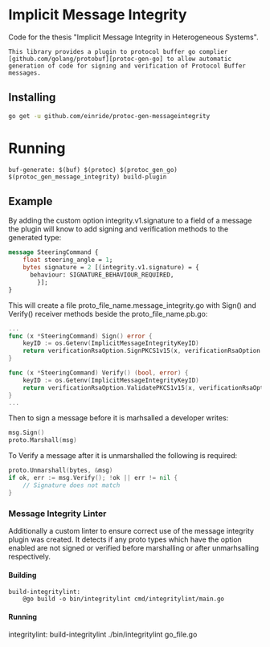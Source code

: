 # Implicit Message Integrity 

Code for the thesis "Implicit Message Integrity in Heterogeneous Systems".

    This library provides a plugin to protocol buffer go complier [github.com/golang/protobuf][protoc-gen-go] to allow automatic generation of code for signing and verification of Protocol Buffer messages.


## Installing

```bash
go get -u github.com/einride/protoc-gen-messageintegrity
```

# Running
``` make 
buf-generate: $(buf) $(protoc) $(protoc_gen_go) $(protoc_gen_message_integrity) build-plugin
```
## Example
By adding the custom option integrity.v1.signature to a field of a message the plugin will know to add signing and verification methods to the generated type:
``` proto
message SteeringCommand {
    float steering_angle = 1;
    bytes signature = 2 [(integrity.v1.signature) = {
      behaviour: SIGNATURE_BEHAVIOUR_REQUIRED,
        }];
}
```
This will create a file proto_file_name.message_integrity.go with Sign() and Verify() receiver methods beside the proto_file_name.pb.go:
```go
...
func (x *SteeringCommand) Sign() error {
	keyID := os.Getenv(ImplicitMessageIntegrityKeyID)
	return verificationRsaOption.SignPKCS1v15(x, verificationRsaOption.KeyID(keyID))
}

func (x *SteeringCommand) Verify() (bool, error) {
	keyID := os.Getenv(ImplicitMessageIntegrityKeyID)
	return verificationRsaOption.ValidatePKCS1v15(x, verificationRsaOption.KeyID(keyID))
}
...
```

Then to sign a message before it is marhsalled a developer writes:

```go
msg.Sign()
proto.Marshall(msg)
```
To Verify a message after it is unmarshalled the following is required:

```go
proto.Unmarshall(bytes, &msg)
if ok, err := msg.Verify(); !ok || err != nil {
	// Signature does not match
}
```
### Message Integrity Linter

Additionally a custom linter to ensure correct use of the message integrity plugin was created.
It detects if any proto types which have the option enabled are not signed or verified before marshalling or after unmarhsalling respectively.

#### Building
``` make
build-integritylint:
	@go build -o bin/integritylint cmd/integritylint/main.go
```
#### Running
integritylint: build-integritylint
	./bin/integritylint go_file.go
